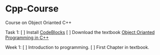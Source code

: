 # Cpp-Course
Course on Object Orianted C++

Task 1:
[  ] Install [CodeBlocks](https://sourceforge.net/projects/codeblocks/files/Binaries/20.03/)
[  ] Download the textbook [Object Orianted Programming in C++](https://github.com/AhmedAbdelaziz0/Data-Structure-BioMedical/blob/main/Textbooks/ObjectOrientedProgramminginC4thEdition.pdf)

Week 1:
[  ] Introduction to programming.
[  ] First Chapter in textbook.
